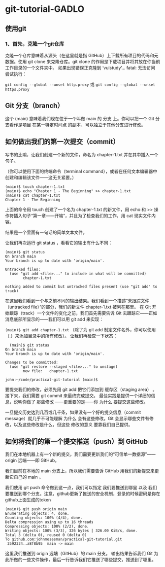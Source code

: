 # git-tutorial-GADLO
## 使用git
### 1、首先，克隆一个git仓库
克隆一个仓库意味着从源头（在这里就是指 GitHub）上下载所有项目的代码和元数据。使用 git clone <URL> 来克隆仓库。git clone 的作用是下载项目并将其放在你当前工作目录的一个文件夹中。
如果出现错误正克隆到 ‘vulstudy’… fatal: 无法访问
尝试执行：

```git config --global --unset http.proxy```
或
```git config --global --unset https.proxy```
## Git 分支（branch）
  这个 (main) 意味着我们现在位于一个叫做 main 的 分支 上。你可以把一个 Git 分支看作是项目 在某一特定时间点 的副本，可以独立于其他分支进行修改。
## 如何做出我们的第一次提交（commit）
  写书的比喻，让我们创建一个新的文件，命名为 chapter-1.txt 并在其中插入一个句子。

（你可以使用下面的终端命令（terminal command），或者在任何文本编辑器中创建和编辑该文件——这无关紧要。）

```
(main)$ touch chapter-1.txt
(main)$ echo "Chapter 1 - The Beginning" >> chapter-1.txt
(main)$ cat chapter-1.txt
Chapter 1 - The Beginning
```
上面的命令用 touch 创建了一个名为 chapter-1.txt 的新文件，用 echo 和 >> 操作符插入句子“第一章——开端”，并且为了检查我们的工作，用 cat 现实文件内容。

结果是一个里面有一句话的简单文本文件。

让我们再次运行 git status ，看看它的输出有什么不同：

```
(main)$ git status
On branch main
Your branch is up to date with 'origin/main'.

Untracked files:
  (use "git add <file>..." to include in what will be committed)
        chapter-1.txt

nothing added to commit but untracked files present (use "git add" to track)
 ```
在这里我们看到一个与之前不同的输出结果。我们看到一个描述“未跟踪文件（untracked file）”的部分，我们的新文件 chapter-1.txt 被列在那里。
  在 Git 开始跟踪（track）一个文件的变化之前，我们首先需要告诉 Git 去跟踪它——正如消息底部所显示的——我们可以用 git add 来实现：

```(main)$ git add chapter-1.txt```
（除了为 git add 制定文件名外，你可以使用（.）来添加目录中的所有修改）。
  让我们再检查一下状态：

```
  (main)$ git status
On branch main
Your branch is up to date with 'origin/main'.

Changes to be committed:
  (use "git restore --staged <file>..." to unstage)
        new file:   chapter-1.txt

john:~/code/practical-git-tutorial (main)$
  ```
  要提交我们的修改，必须先用 git add 把它们添加到 缓存区（staging area） 。
  接下来，我们需要 git commit 来最终完成提交。
  最佳实践是提供一个详细的信息，说明你做了 那些修改 ——更重要的是——你 为什么 要提交这些修改。

一旦提交历史达到几百或几千条，如果没有一个好的提交信息（commit message）就几乎不可能理解 为什么 会有这些修改。Git 会显示哪些文件有修改，以及这些修改是什么，但这些 修改的意义 要靠我们自己提供。
  
 ## 如何将我们的第一个提交推送（push）到 GitHub
  我们在本地机器上有一个新的提交，我们需要更新我们的“可信单一数据源”—— origin 远端——即 GitHub。

我们目前在本地的 main 分支上，所以我们需要告诉 GitHub 用我们的新提交来更新它自己的 main 。

我们使用 git push 命令做到这一点，我们可以指定 我们要推送到哪里 以及 我们要推送到哪个分支。注意，github更新了推送的安全机制，登录的时候密码是你在github上面生成的token
  ```
  (main)$ git push origin main
Enumerating objects: 4, done.
Counting objects: 100% (4/4), done.
Delta compression using up to 16 threads
Compressing objects: 100% (2/2), done.
Writing objects: 100% (3/3), 326 bytes | 326.00 KiB/s, done.
Total 3 (delta 0), reused 0 (delta 0)
To github.com:johnmosesman/practical-git-tutorial.git
   2592324..a8f8b95  main -> main
  ```
这里我们推送到 origin 远端（GitHub）的 main 分支。
输出结果告诉我们 Git 为此所做的一些文件操作，最后一行告诉我们它推送了哪些提交，推送到了哪里。
